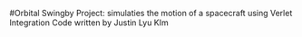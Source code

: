 #Orbital Swingby Project: simulaties the motion of a spacecraft using Verlet Integration
Code written by Justin Lyu KIm 
